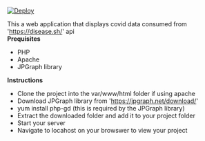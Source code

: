 [![Deploy](https://www.herokucdn.com/deploy/button.svg)](https://heroku.com/deploy)

This a web application that displays covid data consumed from 'https://disease.sh/' api  
**Prequisites**  
- PHP
- Apache
- JPGraph library

**Instructions**
- Clone the project into the var/www/html folder if using apache
- Download JPGraph library from 'https://jpgraph.net/download/'
- yum install php-gd (this is required by the JPGraph library)
- Extract the downloaded folder and add it to your project folder
- Start your server
- Navigate to locahost on your browswer to view your project

